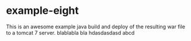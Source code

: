 # example-eight

This is an awesome example java build and deploy of the resulting
war file to a tomcat 7 server.
blablabla bla
hdasdasdasd
abcd

